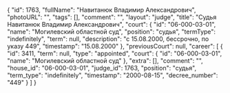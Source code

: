 {
    "id": 1763,
    "fullName": "Навитанюк Владимир Александрович",
    "photoURL": "",
    "tags": [],
    "comment": "",
    "layout": "judge",
    "title": "Судья Навитанюк Владимир Александрович",
    "court": {
        "id": "06-000-03-01",
        "name": "Могилевский областной суд",
        "position": "судья",
        "termType": "indefinitely",
        "term": null,
        "description": "c 15.08.2000, бессрочно, по указу 449",
        "timestamp": "15.08.2000"
    },
    "previousCourt": null,
    "career": [
        {
            "id": 3411,
            "term": null,
            "type": "appointed",
            "court": {
                "id": "06-000-03-01",
                "name": "Могилевский областной суд"
            },
            "extra": [],
            "comment": "",
            "house_id": "06-000-03-01",
            "judge_id": 1763,
            "position": "судья",
            "term_type": "indefinitely",
            "timestamp": "2000-08-15",
            "decree_number": "449"
        }
    ]
}